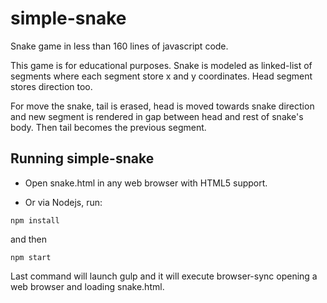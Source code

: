 # simple-snake

Snake game in less than 160 lines of javascript code.

This game is for educational purposes. Snake is modeled as linked-list of segments where each segment store x and y coordinates. Head segment stores direction too.

For move the snake, tail is erased, head is moved towards snake direction and new segment is rendered in gap between head and rest of snake's body. Then tail becomes the previous segment.

## Running simple-snake

- Open snake.html in any web browser with HTML5  support.

- Or via Nodejs, run:

`npm install`

and then

`npm start`

Last command will launch gulp and it will execute browser-sync opening a web browser and loading snake.html.
